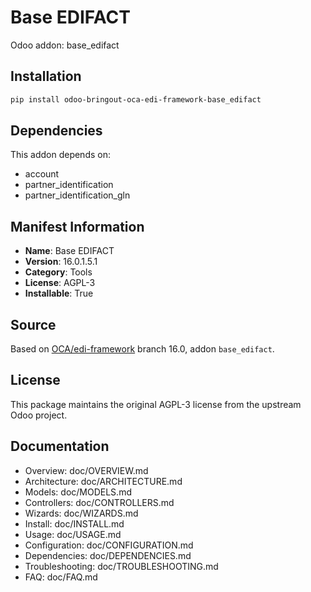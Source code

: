 # Base EDIFACT

Odoo addon: base_edifact

## Installation

```bash
pip install odoo-bringout-oca-edi-framework-base_edifact
```

## Dependencies

This addon depends on:
- account
- partner_identification
- partner_identification_gln

## Manifest Information

- **Name**: Base EDIFACT
- **Version**: 16.0.1.5.1
- **Category**: Tools
- **License**: AGPL-3
- **Installable**: True

## Source

Based on [OCA/edi-framework](https://github.com/OCA/edi-framework) branch 16.0, addon `base_edifact`.

## License

This package maintains the original AGPL-3 license from the upstream Odoo project.

## Documentation

- Overview: doc/OVERVIEW.md
- Architecture: doc/ARCHITECTURE.md
- Models: doc/MODELS.md
- Controllers: doc/CONTROLLERS.md
- Wizards: doc/WIZARDS.md
- Install: doc/INSTALL.md
- Usage: doc/USAGE.md
- Configuration: doc/CONFIGURATION.md
- Dependencies: doc/DEPENDENCIES.md
- Troubleshooting: doc/TROUBLESHOOTING.md
- FAQ: doc/FAQ.md
